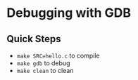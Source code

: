 # Debugging with GDB

## Quick Steps

- `make SRC=hello.c` to compile
- `make gdb` to debug
- `make clean` to clean

